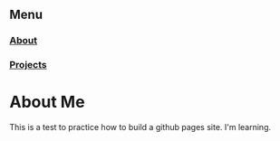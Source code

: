 ## Menu
### [About](https://mblackLibrarian.github.io/about)
### [Projects](https://mblackLibrarian.github.io/projects)

# About Me
This is a test to practice how to build a github pages site. I'm learning.
